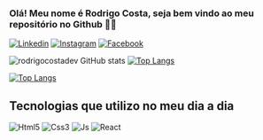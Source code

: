 ### Olá! Meu nome é Rodrigo Costa, seja bem vindo ao meu repositório no Github 👋😄

[![Linkedin](https://img.shields.io/badge/LinkedIn-0077B5?style=for-the-badge&logo=linkedin&logoColor=white)](https://www.linkedin.com/in/rodrigo-costa-39b04923b/) [![Instagram](https://img.shields.io/badge/Instagram-E4405F?style=for-the-badge&logo=instagram&logoColor=white)](https://www.instagram.com/rodrigo.costa199/) [![Facebook](https://img.shields.io/badge/Facebook-1877F2?style=for-the-badge&logo=facebook&logoColor=white)](https://web.facebook.com/rodrigo.costa.1253236)

![rodrigocostadev GitHub stats](https://github-readme-stats.vercel.app/api?username=rodrigocostadev&show_icons=true&theme=radical) [![Top Langs](https://github-readme-stats.vercel.app/api/top-langs/?username=rodrigocostadev&layout=dark&theme=radical)](https://github.com/rodrigocostadev/github-readme-stats)

[![Top Langs](https://github-readme-stats.vercel.app/api/top-langs/?username=rodrigocostadev&layout=dark&theme=radical)](https://github.com/rodrigocostadev/github-readme-stats)

## Tecnologias que utilizo no meu dia a dia

<div style="display: inline-block;" >
    <img src="https://img.shields.io/badge/HTML5-E34F26?style=for-the-badge&logo=html5&logoColor=white" alt="Html5">
    <img src="https://img.shields.io/badge/CSS3-1572B6?style=for-the-badge&logo=css3&logoColor=white" alt="Css3">
    <img src="https://img.shields.io/badge/JavaScript-323330?style=for-the-badge&logo=javascript&logoColor=F7DF1E" alt="Js">
    <img src="https://img.shields.io/badge/React-20232A?style=for-the-badge&logo=react&logoColor=61DAFB" alt="React">
</div>




